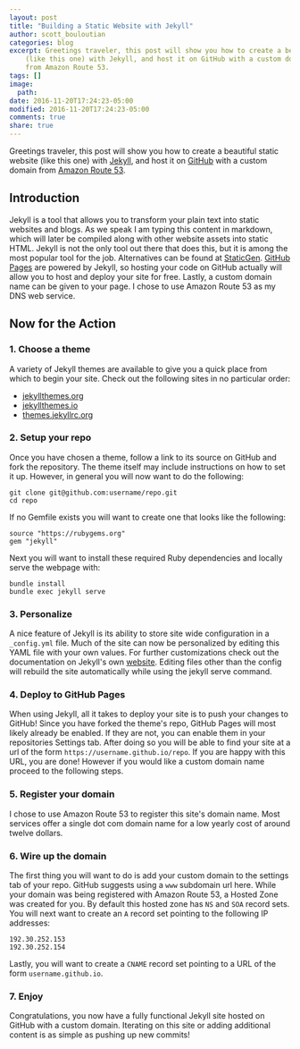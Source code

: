 ```yaml
---
layout: post
title: "Building a Static Website with Jekyll"
author: scott_bouloutian
categories: blog
excerpt: Greetings traveler, this post will show you how to create a beautiful static website
    (like this one) with Jekyll, and host it on GitHub with a custom domain
    from Amazon Route 53.
tags: []
image:
  path:
date: 2016-11-20T17:24:23-05:00
modified: 2016-11-20T17:24:23-05:00
comments: true
share: true
---
```


Greetings traveler, this post will show you how to create a beautiful static website (like this one)
with [Jekyll][jekyll], and host it on [GitHub][github] with a custom domain from [Amazon Route 53][route-53].

## Introduction
Jekyll is a tool that allows you to transform your plain text into static websites and blogs. As we
speak I am typing this content in markdown, which will later be compiled along with other website
assets into static HTML. Jekyll is not the only tool out there that does this, but it is among the
most popular tool for the job. Alternatives can be found at [StaticGen][static-gen].
[GitHub Pages][github-pages] are powered by Jekyll, so hosting your code on GitHub actually will
allow you to host and deploy your site for free. Lastly, a custom domain name can be given to your
page. I chose to use Amazon Route 53 as my DNS web service.

## Now for the Action

### 1. Choose a theme
A variety of Jekyll themes are available to give you a quick place from which to begin your site.
Check out the following sites in no particular order:
- [jekyllthemes.org](http://jekyllthemes.org)
- [jekyllthemes.io](https://jekyllthemes.io)
- [themes.jekyllrc.org](http://themes.jekyllrc.org)

### 2. Setup your repo
Once you have chosen a theme, follow a link to its source on GitHub and fork the repository. The
theme itself may include instructions on how to set it up. However, in general you will now
want to do the following:
```
git clone git@github.com:username/repo.git
cd repo
```
If no Gemfile exists you will want to create one that looks like the following:
```
source "https://rubygems.org"
gem "jekyll"
```
Next you will want to install these required Ruby dependencies and locally serve the webpage with:
```
bundle install
bundle exec jekyll serve
```

### 3. Personalize
A nice feature of Jekyll is its ability to store site wide configuration in a `_config.yml` file.
Much of the site can now be personalized by editing this YAML file with your own values. For
further customizations check out the documentation on Jekyll's own [website][jekyll]. Editing
files other than the config will rebuild the site automatically while using the jekyll serve command.

### 4. Deploy to GitHub Pages
When using Jekyll, all it takes to deploy your site is to push your changes to GitHub! Since you
have forked the theme's repo, GitHub Pages will most likely already be enabled. If they are not,
you can enable them in your repositories Settings tab. After doing so you will be able to find your
site at a url of the form `https://username.github.io/repo`. If you are happy with this URL, you are done! However if you would like a custom domain name proceed to the following steps.

### 5. Register your domain
I chose to use Amazon Route 53 to register this site's domain name. Most services offer a
single dot com domain name for a low yearly cost of around twelve dollars.

### 6. Wire up the domain
The first thing you will want to do is add your custom domain to the settings tab of your repo.
GitHub suggests using a `www` subdomain url here. While your domain was being registered with Amazon Route 53, a Hosted Zone was created for you. By default this hosted zone has `NS` and `SOA` record sets. You will next want to create an `A` record set pointing to the following IP addresses:
```
192.30.252.153
192.30.252.154
```
Lastly, you will want to create a `CNAME` record set pointing to a URL of the
form `username.github.io`.

### 7. Enjoy
Congratulations, you now have a fully functional Jekyll site hosted on GitHub with a custom
domain. Iterating on this site or adding additional content is as simple as pushing up new
commits!

[jekyll]:       http://jekyllrb.com
[github]:       https://github.com
[route-53]:     https://aws.amazon.com/route53
[static-gen]:   https://www.staticgen.com
[github-pages]: https://pages.github.com
